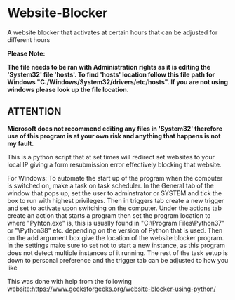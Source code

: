 # Website-Blocker
A website blocker that activates at certain hours that can be adjusted for different hours

**Please Note:**

**The file needs to be ran with Administration rights as it is editing the 'System32' file 'hosts'.
To find 'hosts' location follow this file path for Windows "C:/Windows/System32/drivers/etc/hosts". If you are not using windows please look up the file location.**

**<h2>ATTENTION</h2>
Microsoft does not recommend editing any files in 'System32' therefore use of this program is at your own risk and anything that happens is not my fault.**

This is a python script that at set times will redirect set websites to your local IP giving a form resubmission error effectively blocking that website.

For Windows: To automate the start up of the program when the computer is switched on, make a task on task scheduler. In the General tab of the window that pops up, set the user to adminstrator or SYSTEM and tick the box to run with highest privileges. Then in triggers tab create a new trigger and set to activate upon switching on the computer. Under the actions tab create an action that starts a program then set the program location to where "Pyhton.exe" is, this is usually found in "C:\Program Files\Python37" or "\Python38" etc. depending on the version of Python that is used. Then on the add argument box give the location of the website blocker program. In the settings make sure to set not to start a new instance, as this program does not detect multiple instances of it running. The rest of the task setup is down to personal preference and the trigger tab can be adjusted to how you like

This was done with help from the following website:https://www.geeksforgeeks.org/website-blocker-using-python/
